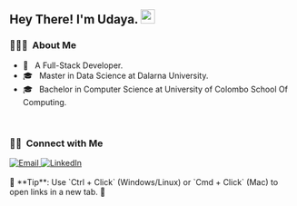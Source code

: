 ## Hey There! I'm Udaya. <img src="https://raw.githubusercontent.com/iampavangandhi/iampavangandhi/master/gifs/Hi.gif" height="25px"></h2>

<h3> 👨🏻‍💻 &nbsp;About Me </h3>

- 🤔 &nbsp; A Full-Stack Developer.
- 🎓 &nbsp; Master in Data Science at Dalarna University.
- 🎓 &nbsp; Bachelor in Computer Science at University of Colombo School Of Computing.
<br/>
<h3> 🤝🏻 &nbsp;Connect with Me </h3>

<a href="mailto:udaya.karunarathna@gmail.com" target="_blank" rel="noopener noreferrer">
  <img alt="Email" src="https://img.shields.io/badge/Gmail-D14836?style=for-the-badge&logo=gmail&logoColor=white">
</a>
<a href="https://www.linkedin.com/in/udaya-karunarathna/" target="_blank" rel="noopener noreferrer">
  <img alt="LinkedIn" src="https://img.shields.io/badge/LinkedIn-0077B5?style=for-the-badge&logo=linkedin&logoColor=white">
</a>
<br/>
<br/>
📌 **Tip**: Use `Ctrl + Click` (Windows/Linux) or `Cmd + Click` (Mac) to open links in a new tab. 🚀
